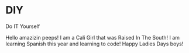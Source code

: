 # DIY
Do IT Yourself

Hello amazizin peeps!
I am a Cali Girl that was Raised In The South! I am learning Spanish this year and learning to code! Happy Ladies Days boys!
